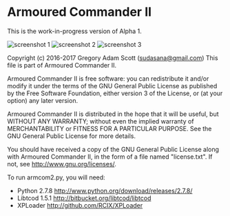 # Armoured Commander II

This is the work-in-progress version of Alpha 1.

![screenshot 1](https://github.com/sudasana/armcom2/blob/master/screenshots/armcom2_4.png "Armoured Commander II Screenshot")
![screenshot 2](https://github.com/sudasana/armcom2/blob/master/screenshots/armcom2_2.png "Armoured Commander II Screenshot")
![screenshot 3](https://github.com/sudasana/armcom2/blob/master/screenshots/armcom2_3.png "Armoured Commander II Screenshot")

Copyright (c) 2016-2017 Gregory Adam Scott (sudasana@gmail.com)
This file is part of Armoured Commander II.

Armoured Commander II is free software: you can redistribute it and/or modify
it under the terms of the GNU General Public License as published by
the Free Software Foundation, either version 3 of the License, or
(at your option) any later version.

Armoured Commander II is distributed in the hope that it will be useful,
but WITHOUT ANY WARRANTY; without even the implied warranty of
MERCHANTABILITY or FITNESS FOR A PARTICULAR PURPOSE. See the
GNU General Public License for more details.

You should have received a copy of the GNU General Public License
along with Armoured Commander II, in the form of a file named "license.txt".
If not, see <http://www.gnu.org/licenses/>.


To run armcom2.py, you will need:

* Python 2.7.8	http://www.python.org/download/releases/2.7.8/
* Libtcod 1.5.1	http://bitbucket.org/libtcod/libtcod
* XPLoader	http://github.com/RCIX/XPLoader

